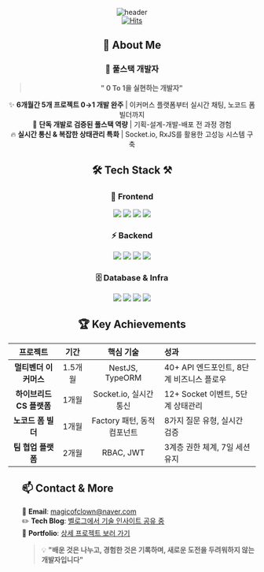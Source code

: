 <div align="center">

![header](https://capsule-render.vercel.app/api?type=wave&color=auto&height=300&section=header&text=👋SOFTWARE%20ENGINEER&fontSize=70)<br>
[![Hits](https://hits.seeyoufarm.com/api/count/incr/badge.svg?url=https%3A%2F%2Fgithub.com%2Fgjbae1212%2Fhit-counter)](https://github.com/qkrmekem/qkrmekem)

## 💫 About Me
### 🚀 풀스택 개발자
> **" 0 To 1을 실현하는 개발자"**

✨ **6개월간 5개 프로젝트 0→1 개발 완주** | 이커머스 플랫폼부터 실시간 채팅, 노코드 폼 빌더까지  
🎯 **단독 개발로 검증된 풀스택 역량** | 기획-설계-개발-배포 전 과정 경험  
🔥 **실시간 통신 & 복잡한 상태관리 특화** | Socket.io, RxJS를 활용한 고성능 시스템 구축  

## 🛠 Tech Stack ⚒

### 🎨 Frontend
<img src="https://img.shields.io/badge/Angular-DD0031?style=for-the-badge&logo=angular&logoColor=white"> <img src="https://img.shields.io/badge/TypeScript-3178C6?style=for-the-badge&logo=typescript&logoColor=white"> <img src="https://img.shields.io/badge/RxJS-B7178C?style=for-the-badge&logo=reactivex&logoColor=white"> <img src="https://img.shields.io/badge/D3.js-F9A03C?style=for-the-badge&logo=d3.js&logoColor=white">

### ⚡ Backend
<img src="https://img.shields.io/badge/NestJS-E0234E?style=for-the-badge&logo=nestjs&logoColor=white"> <img src="https://img.shields.io/badge/Spring-6DB33F?style=for-the-badge&logo=spring&logoColor=white"> <img src="https://img.shields.io/badge/TypeORM-FF3E00?style=for-the-badge&logo=typeorm&logoColor=white"> <img src="https://img.shields.io/badge/Socket.io-010101?style=for-the-badge&logo=socket.io&logoColor=white">

### 🗄️ Database & Infra
<img src="https://img.shields.io/badge/PostgreSQL-336791?style=for-the-badge&logo=postgresql&logoColor=white"> <img src="https://img.shields.io/badge/MySQL-4479A1?style=for-the-badge&logo=mysql&logoColor=white"> <img src="https://img.shields.io/badge/Docker-2496ED?style=for-the-badge&logo=docker&logoColor=white"> <img src="https://img.shields.io/badge/AWS-232F3E?style=for-the-badge&logo=amazonaws&logoColor=white">

## 🏆 Key Achievements

| 프로젝트 | 기간 | 핵심 기술 | 성과 |
|:---:|:---:|:---:|:---|
| **멀티벤더 이커머스** | 1.5개월 | NestJS, TypeORM | 40+ API 엔드포인트, 8단계 비즈니스 플로우 |
| **하이브리드 CS 플랫폼** | 1개월 | Socket.io, 실시간 통신 | 12+ Socket 이벤트, 5단계 상태관리 |
| **노코드 폼 빌더** | 1개월 | Factory 패턴, 동적 컴포넌트 | 8가지 질문 유형, 실시간 검증 |
| **팀 협업 플랫폼** | 2개월 | RBAC, JWT | 3계층 권한 체계, 7일 세션 유지 |

<div align="left" style="padding-left:2em;">
  
## 📫 Contact & More

📧 **Email**: magicofclown@naver.com  
✏️ **Tech Blog**: <a href="https://velog.io/@qkrmekem">벨로그에서 기술 인사이트 공유 중</a>  
📁 **Portfolio**: <a href="https://internal-fly-5da.notion.site/302d3ebff5a642f6bc83c3926a4b1465">상세 프로젝트 보러 가기</a>  

> 💡 **"배운 것은 나누고, 경험한 것은 기록하며, 새로운 도전을 두려워하지 않는 개발자입니다"**

</div>

</div>
